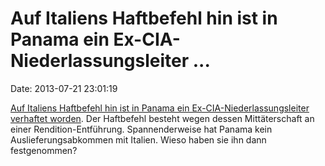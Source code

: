 Auf Italiens Haftbefehl hin ist in Panama ein Ex-CIA-Niederlassungsleiter \...
==============================================================================

Date: 2013-07-21 23:01:19

[Auf Italiens Haftbefehl hin ist in Panama ein
Ex-CIA-Niederlassungsleiter verhaftet
worden](http://www.bbc.co.uk/news/world-europe-23367401). Der Haftbefehl
besteht wegen dessen Mittäterschaft an einer Rendition-Entführung.
Spannenderweise hat Panama kein Auslieferungsabkommen mit Italien. Wieso
haben sie ihn dann festgenommen?
